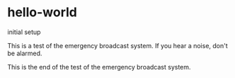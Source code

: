 # hello-world
initial setup

This is a test of the emergency broadcast system.  If you hear a noise, don't be alarmed.  

This is the end of the test of the emergency broadcast system.
